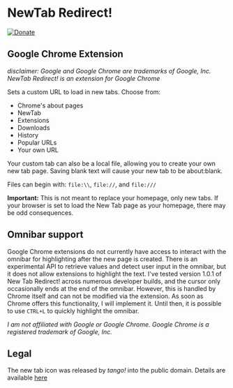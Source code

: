 # NewTab Redirect!

[![Donate](http://pledgie.com/campaigns/15715.png)](http://pledgie.com/campaigns/15715)

## Google Chrome Extension
_disclaimer: Google and Google Chrome are trademarks of Google, Inc. NewTab Redirect! is an extension for Google Chrome_

Sets a custom URL to load in new tabs.  Choose from:
 *  Chrome's about pages
 *  NewTab
 *  Extensions
 *  Downloads
 *  History
 *  Popular URLs
 *  Your own URL
 
Your custom tab can also be a local file, allowing you to create your own new tab page. Saving blank text will cause your new tab to be about:blank.

Files can begin with: `file:\\`, `file://`, and `file:///`

**Important:** 
This is not meant to replace your homepage, only new tabs.  If your browser is set to load the New Tab page as your homepage, there may be odd consequences.


## Omnibar support
Google Chrome extensions do not currently have access to interact with the omnibar for highlighting after the new page is created.  There is an experimental API to retrieve values and detect user input in the omnibar, but it does not allow extensions to highlight the text.  I've tested version 1.0.1 of New Tab Redirect! across numerous developer builds, and the cursor only occasionally ends at the end of the omnibar.  However, this is handled by Chrome itself and can not be modified via the extension.  As soon as Chrome offers this functionality, I will implement it.  Until then, it is possible to use `CTRL+L` to quickly highlight the omnibar.

_I am not affiliated with Google or Google Chrome.
Google Chrome is a registered trademark of Google, Inc._

## Legal

The new tab icon was released by <em>tango!</em> into the public domain.  Details are available [here](http://en.wikipedia.org/wiki/File:Tab-new.svg)
